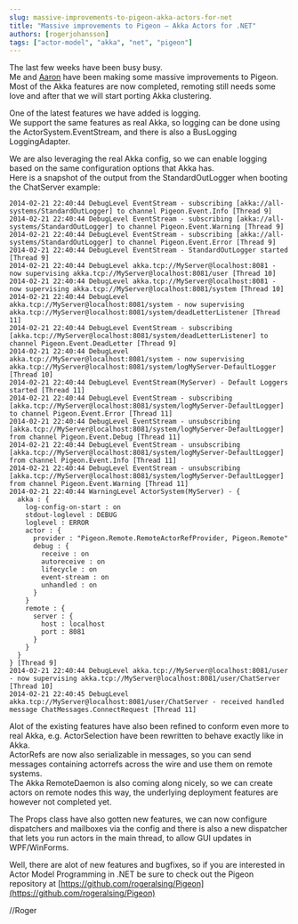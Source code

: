 ```yaml
---
slug: massive-improvements-to-pigeon-akka-actors-for-net
title: "Massive improvements to Pigeon – Akka Actors for .NET"
authors: [rogerjohansson]
tags: ["actor-model", "akka", "net", "pigeon"]
---
```

The last few weeks have been busy busy.  
Me and [Aaron](http://www.aaronstannard.com/) have been making some massive improvements to Pigeon.  
Most of the Akka features are now completed, remoting still needs some love and after that we will start porting Akka clustering.

<!-- truncate -->

One of the latest features we have added is logging.  
We support the same features as real Akka, so logging can be done using the ActorSystem.EventStream, and there is also a BusLogging LoggingAdapter.

We are also leveraging the real Akka config, so we can enable logging based on the same configuration options that Akka has.  
Here is a snapshot of the output from the StandardOutLogger when booting the ChatServer example:

```
2014-02-21 22:40:44 DebugLevel EventStream - subscribing [akka://all-systems/StandardOutLogger] to channel Pigeon.Event.Info [Thread 9]
2014-02-21 22:40:44 DebugLevel EventStream - subscribing [akka://all-systems/StandardOutLogger] to channel Pigeon.Event.Warning [Thread 9]
2014-02-21 22:40:44 DebugLevel EventStream - subscribing [akka://all-systems/StandardOutLogger] to channel Pigeon.Event.Error [Thread 9]
2014-02-21 22:40:44 DebugLevel EventStream - StandardOutLogger started [Thread 9]
2014-02-21 22:40:44 DebugLevel akka.tcp://MyServer@localhost:8081 - now supervising akka.tcp://MyServer@localhost:8081/user [Thread 10]
2014-02-21 22:40:44 DebugLevel akka.tcp://MyServer@localhost:8081 - now supervising akka.tcp://MyServer@localhost:8081/system [Thread 10]
2014-02-21 22:40:44 DebugLevel akka.tcp://MyServer@localhost:8081/system - now supervising akka.tcp://MyServer@localhost:8081/system/deadLetterListener [Thread 11]
2014-02-21 22:40:44 DebugLevel EventStream - subscribing [akka.tcp://MyServer@localhost:8081/system/deadLetterListener] to channel Pigeon.Event.DeadLetter [Thread 9]
2014-02-21 22:40:44 DebugLevel akka.tcp://MyServer@localhost:8081/system - now supervising akka.tcp://MyServer@localhost:8081/system/logMyServer-DefaultLogger [Thread 10]
2014-02-21 22:40:44 DebugLevel EventStream(MyServer) - Default Loggers started [Thread 11]
2014-02-21 22:40:44 DebugLevel EventStream - subscribing [akka.tcp://MyServer@localhost:8081/system/logMyServer-DefaultLogger] to channel Pigeon.Event.Error [Thread 11]
2014-02-21 22:40:44 DebugLevel EventStream - unsubscribing [akka.tcp://MyServer@localhost:8081/system/logMyServer-DefaultLogger] from channel Pigeon.Event.Debug [Thread 11]
2014-02-21 22:40:44 DebugLevel EventStream - unsubscribing [akka.tcp://MyServer@localhost:8081/system/logMyServer-DefaultLogger] from channel Pigeon.Event.Info [Thread 11]
2014-02-21 22:40:44 DebugLevel EventStream - unsubscribing [akka.tcp://MyServer@localhost:8081/system/logMyServer-DefaultLogger] from channel Pigeon.Event.Warning [Thread 11]
2014-02-21 22:40:44 WarningLevel ActorSystem(MyServer) - {
  akka : {
    log-config-on-start : on
    stdout-loglevel : DEBUG
    loglevel : ERROR
    actor : {
      provider : "Pigeon.Remote.RemoteActorRefProvider, Pigeon.Remote"
      debug : {
        receive : on
        autoreceive : on
        lifecycle : on
        event-stream : on
        unhandled : on
      }
    }
    remote : {
      server : {
        host : localhost
        port : 8081
      }
    }
  }
} [Thread 9]
2014-02-21 22:40:44 DebugLevel akka.tcp://MyServer@localhost:8081/user - now supervising akka.tcp://MyServer@localhost:8081/user/ChatServer [Thread 10]
2014-02-21 22:40:45 DebugLevel akka.tcp://MyServer@localhost:8081/user/ChatServer - received handled message ChatMessages.ConnectRequest [Thread 11]
```

Alot of the existing features have also been refined to conform even more to real Akka, e.g. ActorSelection have been rewritten to behave exactly like in Akka.  
ActorRefs are now also serializable in messages, so you can send messages containing actorrefs across the wire and use them on remote systems.  
The Akka RemoteDaemon is also coming along nicely, so we can create actors on remote nodes this way, the underlying deployment features are however not completed yet.

The Props class have also gotten new features, we can now configure dispatchers and mailboxes via the config and there is also a new dispatcher that lets you run actors in the main thread, to allow GUI updates in WPF/WinForms.

Well, there are alot of new features and bugfixes, so if you are interested in Actor Model Programming in .NET be sure to check out the Pigeon repository at [https://github.com/rogeralsing/Pigeon](https://github.com/rogeralsing/Pigeon)

//Roger
